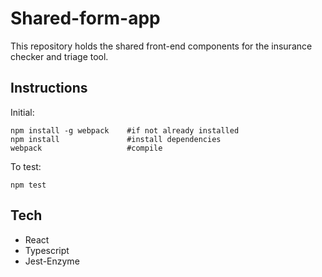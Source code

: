 # Shared-form-app

This repository holds the shared front-end components for the insurance checker and triage tool.

## Instructions

Initial:
```
npm install -g webpack    #if not already installed
npm install               #install dependencies
webpack                   #compile

```

To test:
```
npm test
```




## Tech

- React
- Typescript
- Jest-Enzyme
